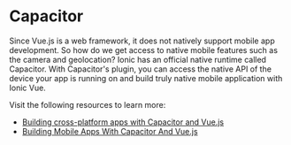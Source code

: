 # Capacitor

Since Vue.js is a web framework, it does not natively support mobile app development. So how do we get access to native mobile features such as the camera and geolocation? Ionic has an official native runtime called Capacitor. With Capacitor's plugin, you can access the native API of the device your app is running on and build truly native mobile application with Ionic Vue.

Visit the following resources to learn more:

- [Building cross-platform apps with Capacitor and Vue.js](https://blog.logrocket.com/building-cross-platform-apps-with-capacitor-and-vue-js/)
- [Building Mobile Apps With Capacitor And Vue.js](https://www.smashingmagazine.com/2018/07/mobile-apps-capacitor-vue-js/)
